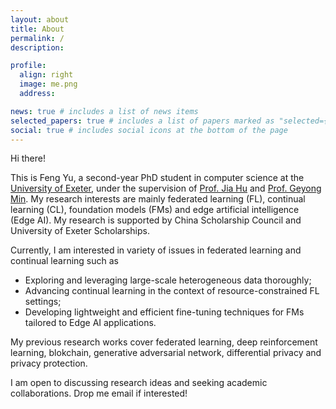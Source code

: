 ```yaml
---
layout: about
title: About
permalink: /
description:

profile:
  align: right
  image: me.png
  address:

news: true # includes a list of news items
selected_papers: true # includes a list of papers marked as "selected={true}"
social: true # includes social icons at the bottom of the page
---
```


Hi there!

This is Feng Yu, a second-year PhD student in computer science at the [University of Exeter](https://www.exeter.ac.uk/), under the supervision of [Prof. Jia Hu](https://computerscience.exeter.ac.uk/staff/jh815) and [Prof. Geyong Min](https://computerscience.exeter.ac.uk/staff/gm321). My research interests are mainly federated learning (FL), continual learning (CL), foundation models (FMs) and edge artificial intelligence (Edge AI).
My research is supported by China Scholarship Council and University of Exeter Scholarships.

Currently, I am interested in variety of issues in federated learning and continual learning such as 
- Exploring and leveraging large-scale heterogeneous data thoroughly;
- Advancing continual learning in the context of resource-constrained FL settings;
- Developing lightweight and efficient fine-tuning techniques for FMs tailored to Edge AI applications.

My previous research works cover federated learning, deep reinforcement learning, blokchain, generative adversarial network, differential privacy and privacy protection. 

I am open to discussing research ideas and seeking academic collaborations. Drop me email if interested!

<!-- More detail about me, please refer to [CV](https://ac.fzhiy.net/assets/files/FengYu_CV.pdf). -->

<!-- **Note: The website is still being refined...** -->

<!--
Senior Researcher, Microsoft Research Asia<br>
Building 2, No. 5 Danling Street, Haidian District, Beijing, China<br>
jindongwang [at] outlook.com, jindong.wang [at] microsoft.com<br>
[Google scholar](https://scholar.google.com/citations?user=hBZ_tKsAAAAJ) | [Github](https://github.com/jindongwang) | [DBLP](https://dblp.org/pid/19/2969-1.html) || [Zhihu](https://www.zhihu.com/people/jindongwang) | [Weibo](http://www.weibo.com/wjdbr) | [Wechat](http://jd92.wang/assets/img/wechat_public_account.jpg) | [Bilibili](https://space.bilibili.com/477087194) || [Resume](http://jd92.wang/assets/files/../../../../../assets/files/cv_jindongwang_cn-eng.pdf)

I'm currently a senior researcher at [Microsoft Research Asia (MSRA)](http://www.msra.cn/). Before joining MSRA, I obtained my Ph.D. from Institute of Computing Technology, Chinese Academy of Sciences in June, 2019. My doctoral thesis was awarded the excellent Ph.D. thesis of Chinese Academy of Sciences. In 2018/04--2018/08, I was a visitor of Prof. [Qiang Yang](https://cse.hkust.edu.hk/~qyang/)'s group at Hong Kong University of Science and Technology (HKUST). My work on transfer learning has won the best paper awards in ICCSE 2018 and FTL-IJCAI 2019. In 2021, I published the textbook [迁移学习导论](http://jd92.wang/tlbook), a hands-on introduction to transfer learning. In 2022, I was selected into the list of [2022 AI 2000 Most Influential Scholars](https://www.aminer.cn/ai2000?domain_ids=5dc122672ebaa6faa962c2a4) by AMiner in recognition of my contributions in the field of multimedia between 2012-2021 (ranked 49/2000).

Research interest: transfer learning, robust machine learning, out-of-distribution / domain generalization, semi-supervised learning, federated learning, and related applications such as activity recognition and computer vision. *Interested in internship or collaboration? Contact me.* -->

<!-- ### Highlights

1. Four of my papers are highly cited and ranked top 20 globally in recent 5 years in Google scholar metrics! See [here](https://zhuanlan.zhihu.com/p/421192644).
2. I wrote a popular book [迁移学习导论](http://jd92.wang/tlbook) to make it easy to learn, understand, and use transfer learning.
3. I lead the most popular transfer learning and semi-supervised learning projects on Github: [Transfer learning repo](https://github/jindongwang/transferlearning) [![Transfer learning repo](/assets/img/transferlearning-repo-star.jpg)](https://github/jindongwang/transferlearning) and  [Semi-supervised learning repo](https://github/torchssl/torchssl) [![SSL repo](/assets/img/torchssl-star.jpg)](https://github/stars/torchssl/torchssl)

#### Preprints

1. Yiqiang Chen, Wang Lu, <u>Jindong Wang</u>, Xin Qin, and Tao Qin. Federated Learning with Adaptive Batchnorm for Personalized Healthcare. arXiv preprint arXiv:2112.00734. [[arXiv](https://arxiv.org/abs/2112.00734)]
2. Wenxin Hou, Han Zhu, Yidong Wang, <u>Jindong Wang</u><sup>#</sup>, Tao Qin, Renjun Xu, and Takahiro Shinozaki. Exploiting Adapters for Cross-lingual Low-resource Speech Recognition. arXiv preprint arXiv:2105.11905. [[arXiv](https://arxiv.org/abs/2105.11905)] [[code](https://github.com/jindongwang/transferlearning/tree/master/code/ASR)]
3. <u>Jindong Wang</u>, Wenjie Feng, Chang Liu, Chaohui Yu, Mingxuan Du, Renjun Xu, Tao Qin, and Tie-Yan Liu. Learning Invariant Representations across Domains and Tasks. arXiv preprint arXiv:2103.05114. [[arXiv](https://arxiv.org/abs/2103.05114)]
4. Chaohui Yu, <u>Jindong Wang</u><sup>#</sup>, Chang Liu, Tao Qin, Renjun Xu, Wenjie Feng, Yiqiang Chen, and Tie-Yan Liu. Learning to match distributions for domain adaptation. arXiv preprint arXiv:2007.10791. [[arXiv](http://arxiv.org/abs/https://arxiv.org/abs/2007.10791)] -->
